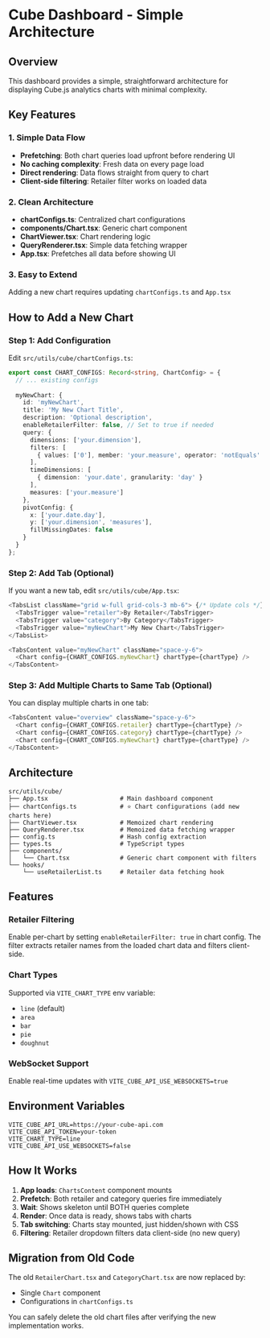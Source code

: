 # Cube Dashboard - Simple Architecture

## Overview
This dashboard provides a simple, straightforward architecture for displaying Cube.js analytics charts with minimal complexity.

## Key Features

### 1. Simple Data Flow
- **Prefetching**: Both chart queries load upfront before rendering UI
- **No caching complexity**: Fresh data on every page load
- **Direct rendering**: Data flows straight from query to chart
- **Client-side filtering**: Retailer filter works on loaded data

### 2. Clean Architecture
- **chartConfigs.ts**: Centralized chart configurations
- **components/Chart.tsx**: Generic chart component
- **ChartViewer.tsx**: Chart rendering logic
- **QueryRenderer.tsx**: Simple data fetching wrapper
- **App.tsx**: Prefetches all data before showing UI

### 3. Easy to Extend
Adding a new chart requires updating `chartConfigs.ts` and `App.tsx`

## How to Add a New Chart

### Step 1: Add Configuration
Edit `src/utils/cube/chartConfigs.ts`:

```typescript
export const CHART_CONFIGS: Record<string, ChartConfig> = {
  // ... existing configs
  
  myNewChart: {
    id: 'myNewChart',
    title: 'My New Chart Title',
    description: 'Optional description',
    enableRetailerFilter: false, // Set to true if needed
    query: {
      dimensions: ['your.dimension'],
      filters: [
        { values: ['0'], member: 'your.measure', operator: 'notEquals' }
      ],
      timeDimensions: [
        { dimension: 'your.date', granularity: 'day' }
      ],
      measures: ['your.measure']
    },
    pivotConfig: {
      x: ['your.date.day'],
      y: ['your.dimension', 'measures'],
      fillMissingDates: false
    }
  }
};
```

### Step 2: Add Tab (Optional)
If you want a new tab, edit `src/utils/cube/App.tsx`:

```typescript
<TabsList className="grid w-full grid-cols-3 mb-6"> {/* Update cols */}
  <TabsTrigger value="retailer">By Retailer</TabsTrigger>
  <TabsTrigger value="category">By Category</TabsTrigger>
  <TabsTrigger value="myNewChart">My New Chart</TabsTrigger>
</TabsList>

<TabsContent value="myNewChart" className="space-y-6">
  <Chart config={CHART_CONFIGS.myNewChart} chartType={chartType} />
</TabsContent>
```

### Step 3: Add Multiple Charts to Same Tab (Optional)
You can display multiple charts in one tab:

```typescript
<TabsContent value="overview" className="space-y-6">
  <Chart config={CHART_CONFIGS.retailer} chartType={chartType} />
  <Chart config={CHART_CONFIGS.category} chartType={chartType} />
  <Chart config={CHART_CONFIGS.myNewChart} chartType={chartType} />
</TabsContent>
```

## Architecture

```
src/utils/cube/
├── App.tsx                    # Main dashboard component
├── chartConfigs.ts            # ⭐ Chart configurations (add new charts here)
├── ChartViewer.tsx            # Memoized chart rendering
├── QueryRenderer.tsx          # Memoized data fetching wrapper
├── config.ts                  # Hash config extraction
├── types.ts                   # TypeScript types
├── components/
│   └── Chart.tsx              # Generic chart component with filters
└── hooks/
    └── useRetailerList.ts     # Retailer data fetching hook
```

## Features

### Retailer Filtering
Enable per-chart by setting `enableRetailerFilter: true` in chart config. The filter extracts retailer names from the loaded chart data and filters client-side.

### Chart Types
Supported via `VITE_CHART_TYPE` env variable:
- `line` (default)
- `area`
- `bar`
- `pie`
- `doughnut`

### WebSocket Support
Enable real-time updates with `VITE_CUBE_API_USE_WEBSOCKETS=true`

## Environment Variables

```env
VITE_CUBE_API_URL=https://your-cube-api.com
VITE_CUBE_API_TOKEN=your-token
VITE_CHART_TYPE=line
VITE_CUBE_API_USE_WEBSOCKETS=false
```

## How It Works

1. **App loads**: `ChartsContent` component mounts
2. **Prefetch**: Both retailer and category queries fire immediately
3. **Wait**: Shows skeleton until BOTH queries complete
4. **Render**: Once data is ready, shows tabs with charts
5. **Tab switching**: Charts stay mounted, just hidden/shown with CSS
6. **Filtering**: Retailer dropdown filters data client-side (no new query)

## Migration from Old Code

The old `RetailerChart.tsx` and `CategoryChart.tsx` are now replaced by:
- Single `Chart` component
- Configurations in `chartConfigs.ts`

You can safely delete the old chart files after verifying the new implementation works.
